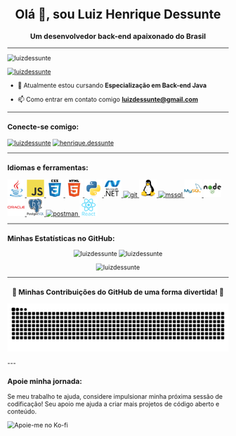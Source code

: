 <h1 align="center">Olá 👋, sou Luiz Henrique Dessunte</h1>
<h3 align="center">Um desenvolvedor back-end apaixonado do Brasil</h3>

---

<p align="left"> <img src="https://komarev.com/ghpvc/?username=luizdessunte&label=Profile%20views&color=0e75b6&style=flat" alt="luizdessunte" /> </p>

<p align="left"> <a href="https://github.com/ryo-ma/github-profile-trophy"><img src="https://github-profile-trophy.vercel.app/?username=luizdessunte&theme=dracula&no-frame=true&no-bg=true" alt="luizdessunte" /></a> </p>

- 🌱 Atualmente estou cursando **Especialização em Back-end Java**

- 📫 Como entrar em contato comigo **luizdessunte@gmail.com**

---

<h3 align="left">Conecte-se comigo:</h3>
<p align="left">
<a href="https://linkedin.com/in/luizdessunte" target="blank"><img align="center" src="https://raw.githubusercontent.com/rahuldkjain/github-profile-readme-generator/master/src/images/icons/Social/linked-in-alt.svg" alt="luizdessunte" height="30" width="40" /></a>
<a href="https://instagram.com/henrique.dessunte" target="blank"><img align="center" src="https://raw.githubusercontent.com/rahuldkjain/github-profile-readme-generator/master/src/images/icons/Social/instagram.svg" alt="henrique.dessunte" height="30" width="40" /></a>
</p>

---

<h3 align="left">Idiomas e ferramentas:</h3>
<p align="left">
    <a href="https://www.java.com" target="_blank" rel="noreferrer"> <img src="https://raw.githubusercontent.com/devicons/devicon/master/icons/java/java-original.svg" alt="java" width="40" height="40"/> </a>
    <a href="https://developer.mozilla.org/en-US/docs/Web/JavaScript" target="_blank" rel="noreferrer"> <img src="https://raw.githubusercontent.com/devicons/devicon/master/icons/javascript/javascript-original.svg" alt="javascript" width="40" height="40"/> </a>
    <a href="https://www.w3schools.com/css/" target="_blank" rel="noreferrer"> <img src="https://raw.githubusercontent.com/devicons/devicon/master/icons/css3/css3-original-wordmark.svg" alt="css3" width="40" height="40"/> </a>
    <a href="https://www.w3.org/html/" target="_blank" rel="noreferrer"> <img src="https://raw.githubusercontent.com/devicons/devicon/master/icons/html5/html5-original-wordmark.svg" alt="html5" width="40" height="40"/> </a>
    <a href="https://www.python.org" target="_blank" rel="noreferrer"> <img src="https://raw.githubusercontent.com/devicons/devicon/master/icons/python/python-original.svg" alt="python" width="40" height="40"/> </a>
    <a href="https://dotnet.microsoft.com/" target="_blank" rel="noreferrer"> <img src="https://raw.githubusercontent.com/devicons/devicon/master/icons/dot-net/dot-net-original-wordmark.svg" alt="dotnet" width="40" height="40"/> </a>
    <a href="https://git-scm.com/" target="_blank" rel="noreferrer"> <img src="https://www.vectorlogo.zone/logos/git-scm/git-scm-icon.svg" alt="git" width="40" height="40"/> </a>
    <a href="https://www.linux.org/" target="_blank" rel="noreferrer"> <img src="https://raw.githubusercontent.com/devicons/devicon/master/icons/linux/linux-original.svg" alt="linux" width="40" height="40"/> </a>
    <a href="https://www.microsoft.com/en-us/sql-server" target="_blank" rel="noreferrer"> <img src="https://www.svgrepo.com/show/303229/microsoft-sql-server-logo.svg" alt="mssql" width="40" height="40"/> </a>
    <a href="https://www.mysql.com/" target="_blank" rel="noreferrer"> <img src="https://raw.githubusercontent.com/devicons/devicon/master/icons/mysql/mysql-original-wordmark.svg" alt="mysql" width="40" height="40"/> </a>
    <a href="https://nodejs.org" target="_blank" rel="noreferrer"> <img src="https://raw.githubusercontent.com/devicons/devicon/master/icons/nodejs/nodejs-original-wordmark.svg" alt="nodejs" width="40" height="40"/> </a>
    <a href="https://www.oracle.com/" target="_blank" rel="noreferrer"> <img src="https://raw.githubusercontent.com/devicons/devicon/master/icons/oracle/oracle-original.svg" alt="oracle" width="40" height="40"/> </a>
    <a href="https://www.postgresql.org" target="_blank" rel="noreferrer"> <img src="https://raw.githubusercontent.com/devicons/devicon/master/icons/postgresql/postgresql-original-wordmark.svg" alt="postgresql" width="40" height="40"/> </a>
    <a href="https://postman.com" target="_blank" rel="noreferrer"> <img src="https://www.vectorlogo.zone/logos/getpostman/getpostman-icon.svg" alt="postman" width="40" height="40"/> </a>
    <a href="https://reactjs.org/" target="_blank" rel="noreferrer"> <img src="https://raw.githubusercontent.com/devicons/devicon/master/icons/react/react-original-wordmark.svg" alt="react" width="40" height="40"/> </a>
</p>

---

<h3 align="left">Minhas Estatísticas no GitHub:</h3>

<p align="center">
    <img src="https://github-readme-stats.vercel.app/api/top-langs?username=luizdessunte&show_icons=true&locale=en&layout=compact&theme=dark" alt="luizdessunte" />
    <img src="https://github-readme-stats.vercel.app/api?username=luizdessunte&show_icons=true&locale=en&theme=dark" alt="luizdessunte" />
</p>

<p align="center">
    <img src="https://github-readme-streak-stats.herokuapp.com/?user=luizdessunte&theme=dark" alt="luizdessunte" />
</p>

---

<h3 align="center">🐍 Minhas Contribuições do GitHub de uma forma divertida! 🐍</h3>
<p align="center">
    <img src="https://github.com/luizdessunte/luizdessunte/blob/output/github-contribution-grid-snake.svg" alt="snake" />
</p>
---

<h3 align="left">Apoie minha jornada:</h3>
<p>
    Se meu trabalho te ajuda, considere impulsionar minha próxima sessão de codificação! Seu apoio me ajuda a criar mais projetos de código aberto e conteúdo.
</p>
<p>
    <a href="https://ko-fi.com/luizdessunte">
        <img align="left" src="https://cdn.ko-fi.com/cdn/kofi3.png?v=3" height="50" width="210" alt="Apoie-me no Ko-fi" />
    </a>
</p>
<br><br>
